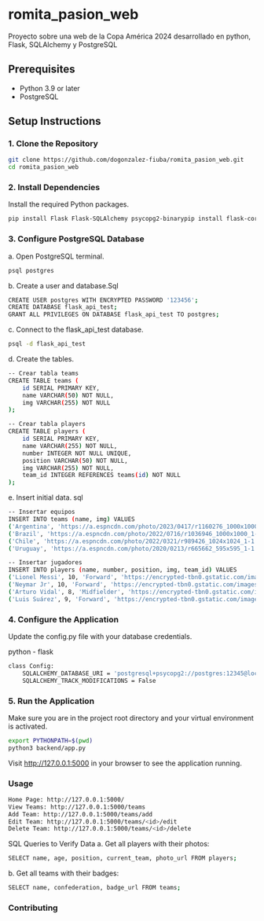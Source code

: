 # romita_pasion_web
Proyecto sobre una web de la Copa América 2024 desarrollado en python, Flask, SQLAlchemy y PostgreSQL

## Prerequisites

- Python 3.9 or later
- PostgreSQL

## Setup Instructions

### 1. Clone the Repository

```bash
git clone https://github.com/dogonzalez-fiuba/romita_pasion_web.git
cd romita_pasion_web
```

### 2. Install Dependencies

Install the required Python packages.

```bash
pip install Flask Flask-SQLAlchemy psycopg2-binarypip install flask-cors
```

### 3. Configure PostgreSQL Database

a. Open PostgreSQL terminal.
```bash
psql postgres
```
b. Create a user and database.Sql

```bash
CREATE USER postgres WITH ENCRYPTED PASSWORD '123456';
CREATE DATABASE flask_api_test;
GRANT ALL PRIVILEGES ON DATABASE flask_api_test TO postgres;

```
c. Connect to the flask_api_test database.
```bash
psql -d flask_api_test
```
d. Create the tables.
```bash
-- Crear tabla teams
CREATE TABLE teams (
    id SERIAL PRIMARY KEY,
    name VARCHAR(50) NOT NULL,
    img VARCHAR(255) NOT NULL
);

-- Crear tabla players
CREATE TABLE players (
    id SERIAL PRIMARY KEY,
    name VARCHAR(255) NOT NULL,
    number INTEGER NOT NULL UNIQUE,
    position VARCHAR(50) NOT NULL,
    img VARCHAR(255) NOT NULL,
    team_id INTEGER REFERENCES teams(id) NOT NULL
);

```

e. Insert initial data. sql

```bash
-- Insertar equipos
INSERT INTO teams (name, img) VALUES
('Argentina', 'https://a.espncdn.com/photo/2023/0417/r1160276_1000x1000_1-1.png'),
('Brazil', 'https://a.espncdn.com/photo/2022/0716/r1036946_1000x1000_1-1.png'),
('Chile', 'https://a.espncdn.com/photo/2022/0321/r989426_1024x1024_1-1.png'),
('Uruguay', 'https://a.espncdn.com/photo/2020/0213/r665662_595x595_1-1.png');

-- Insertar jugadores
INSERT INTO players (name, number, position, img, team_id) VALUES
('Lionel Messi', 10, 'Forward', 'https://encrypted-tbn0.gstatic.com/images?q=tbn:ANd9GcTqbCwnIYB5lP4cjn3SVHiEM_ookf207Nww6A&usqp=CAU', 1),
('Neymar Jr', 10, 'Forward', 'https://encrypted-tbn0.gstatic.com/images?q=tbn:ANd9GcRibpz3vV3Tl4PNRQyIAkkHQhx-M8zieTGxhA&usqp=CAU', 2),
('Arturo Vidal', 8, 'Midfielder', 'https://encrypted-tbn0.gstatic.com/images?q=tbn:ANd9GcRDQF-0cy5oQn4MoFU-_p9OuA8RegPBIIWMjQ&usqp=CAU', 3),
('Luis Suárez', 9, 'Forward', 'https://encrypted-tbn0.gstatic.com/images?q=tbn:ANd9GcQumQbtigXYjxGz39q3YbQDtZAMky-RIGRUtVDMfHiQ2Ukd2wCDUztCqt02LhciccRJo3k&usqp=CAU', 4);

```
###  4. Configure the Application
Update the config.py file with your database credentials.

python - flask
```bash
class Config:
    SQLALCHEMY_DATABASE_URI = 'postgresql+psycopg2://postgres:12345@localhost:5432/flask_api_test'
    SQLALCHEMY_TRACK_MODIFICATIONS = False

```
### 5. Run the Application

Make sure you are in the project root directory and your virtual environment is activated.

```bash
export PYTHONPATH=$(pwd)
python3 backend/app.py
```
Visit http://127.0.0.1:5000 in your browser to see the application running.


### Usage
```bash
Home Page: http://127.0.0.1:5000/
View Teams: http://127.0.0.1:5000/teams
Add Team: http://127.0.0.1:5000/teams/add
Edit Team: http://127.0.0.1:5000/teams/<id>/edit
Delete Team: http://127.0.0.1:5000/teams/<id>/delete
```

SQL Queries to Verify Data
a. Get all players with their photos:
```bash
SELECT name, age, position, current_team, photo_url FROM players;
```
b. Get all teams with their badges:
```bash
SELECT name, confederation, badge_url FROM teams;
```
### Contributing